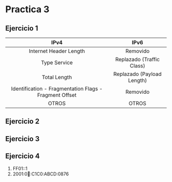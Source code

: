 # Practica 3
## Ejercicio 1
| IPv4 | IPv6 |
|:----:|:----:|
| Internet Header Length | Removido |
| Type Service | Replazado (Traffic Class) |
| Total Length | Replazado (Payload Length) |
| Identification - Fragmentation Flags - Fragment Offset | Removido |
| OTROS | OTROS |

## Ejercicio 2

## Ejercicio 3

## Ejercicio 4
1. FF01::1
2. 2001:0:1234::C1C0:ABCD:0876


